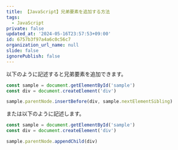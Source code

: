 ```yaml
---
title: 【JavaScript】兄弟要素を追加する方法
tags:
  - JavaScript
private: false
updated_at: '2024-05-16T23:57:53+09:00'
id: 6757b3f97a4a6c0c56c7
organization_url_name: null
slide: false
ignorePublish: false
---
```

以下のように記述すると兄弟要素を追加できます。

```js
const sample = document.getElementById('sample')
const div = document.createElement('div')

sample.parentNode.insertBefore(div, sample.nextElementSibling)

```

または以下のように記述します。

```js
const sample = document.getElementById('sample')
const div = document.createElement('div')

sample.parentNode.appendChild(div)

```
